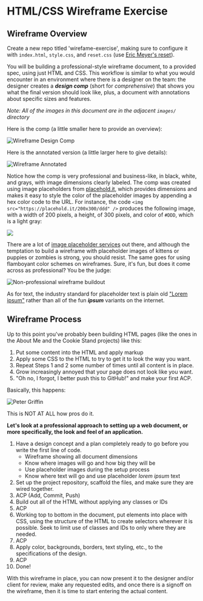 # HTML/CSS Wireframe Exercise

## Wireframe Overview

Create a new repo titled 'wirefame-exercise', making sure to configure it with `index.html`, `style.css`, and `reset.css` (use [Eric Meyer's reset](https://meyerweb.com/eric/tools/css/reset)).

You will be building a professional-style wireframe document, to a provided spec, using just HTML and CSS. This workflow is similar to what you would encounter in an environment where there is a designer on the team: the designer creates a ***design comp*** (short for *comprehensive*) that shows you what the final version should look like, plus, a document with annotations about specific sizes and features.

*Note: All of the images in this document are in the adjacent `images/` directory*

Here is the comp (a little smaller here to provide an overview):

![Wireframe Design Comp](images/wireframe-comp.png)

Here is the annotated version (a little larger here to give details):

![Wireframe Annotated](images/wireframe-annotated.png)

Notice how the comp is very professional and business-like, in black, white, and grays, with image dimensions clearly labeled. The comp was created using image placeholders from [placehold.it](placehold.it), which provides dimensions and makes it easy to style the color of the placeholder images by appending a hex color code to the URL. For instance, the code `<img src="https://placehold.it/200x300/ddd" />` produces the following image, with a width of 200 pixels, a height, of 300 pixels, and color of `#DDD`, which is a light gray:

<img src="https://placehold.it/200x300/ddd" />

There are a lot of [image placeholder services](http://lmgtfy.com/?q=image+placeholder) out there, and although the temptation to build a wireframe with placeholder images of kittens or puppies or zombies is strong, you should resist. The same goes for using flamboyant color schemes on wireframes. Sure, it's fun, but does it come across as professional? You be the judge:

![Non-professional wireframe buildout](images/wireframe-NOT-pro.png)

As for text, the industry standard for placeholder text is plain old ["Lorem ipsum"](https://www.lipsum.com) rather than all of the fun ***ipsum*** variants on the internet.

## Wireframe Process

Up to this point you've probably been building HTML pages (like the ones in the About Me and the Cookie Stand projects) like this:

1. Put some content into the HTML and apply markup
2. Apply some CSS to the HTML to try to get it to look the way you want.
3. Repeat Steps 1 and 2 some number of times until all content is in place.
4. Grow increasingly annoyed that your page does not look like you want.
5. "Oh no, I forgot, I better push this to GitHub!" and make your first ACP.

Basically, this happens:

![Peter Griffin](images/peter-griffin-css.gif)

This is NOT AT ALL how pros do it.

**Let's look at a professional approach to setting up a web document, or more specifically, the look and feel of an application.**

1. Have a design concept and a plan completely ready to go before you write the first line of code.
    - Wireframe showing all document dimensions
    - Know where images will go and how big they will be
    - Use placeholder images during the setup process
    - Know where text will go and use placeholder *lorem ipsum* text
2. Set up the project repository, scaffold the files, and make sure they are wired together.
3. ACP (Add, Commit, Push)
4. Build out all of the HTML without applying any classes or IDs
5. ACP
6. Working top to bottom in the document, put elements into place with CSS, using the structure of the HTML to create selectors wherever it is possible. Seek to limit use of classes and IDs to only where they are needed.
7. ACP
8. Apply color, backgrounds, borders, text styling, etc., to the specifications of the design.
9. ACP
10. Done!

With this wireframe in place, you can now present it to the designer and/or client for review, make any requested edits, and once there is a signoff on the wireframe, then it is time to start entering the actual content.
